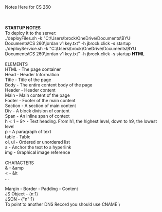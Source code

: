 Notes Here for CS 260\
\
\
\
**STARTUP NOTES**
\
To deploy it to the server:
\
./deployFiles.sh -k "C:\Users\brock\OneDrive\Documents\BYU Documents\CS 260\jordan v1 key.txt" -h jbrock.click -s startup
\
./deployService.sh -k "C:\Users\brock\OneDrive\Documents\BYU Documents\CS 260\jordan v1 key.txt" -h jbrock.click -s startup
**HTML**\
\
ELEMENTS\
HTML - The page container\
Head - Header Information\
Title - Title of the page\
Body - The entire content body of the page\
Header - Header content\
Main - Main content of the page\
Footer - Footer of the main content\
Section - A section of main content\
Div - A block division of content\
Span - An inline span of context\
h$<1-9$> - Text heading. From h1, the highest level, down to h9, the lowest level\
p - A paragraph of text\
table - Table\
ol, ul - Ordered or unordered list\
a - Anchor the text to a hyperlink\
img - Graphical image reference\
\
CHARACTERS\
& - &amp\
< - &lt\
...
\
\
Margin - Border - Padding - Content \
JS Object - {n:1}\
JSON - {"n":1}\
To point to another DNS Record you should use CNAME \
